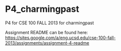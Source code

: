 P4_charmingpast
===============

P4 for CSE 100 FALL 2013 for charmingpast

Assignment README can be found here: https://sites.google.com/a/eng.ucsd.edu/cse-100-fall-2013/assignments/assignment-4-readme

